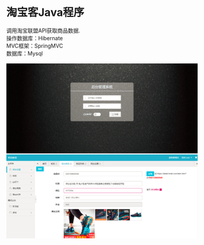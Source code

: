 # 淘宝客Java程序
调用淘宝联盟API获取商品数据.<br />
操作数据库：Hibernate<br />
MVC框架：SpringMVC<br />
数据库：Mysql<br />
<br />
<img src="https://raw.githubusercontent.com/darkbluegood/taobaoke/master/imageDemo/20180430105111.png" /><br />
<img src="https://raw.githubusercontent.com/darkbluegood/taobaoke/master/imageDemo/20180430105004.png" />